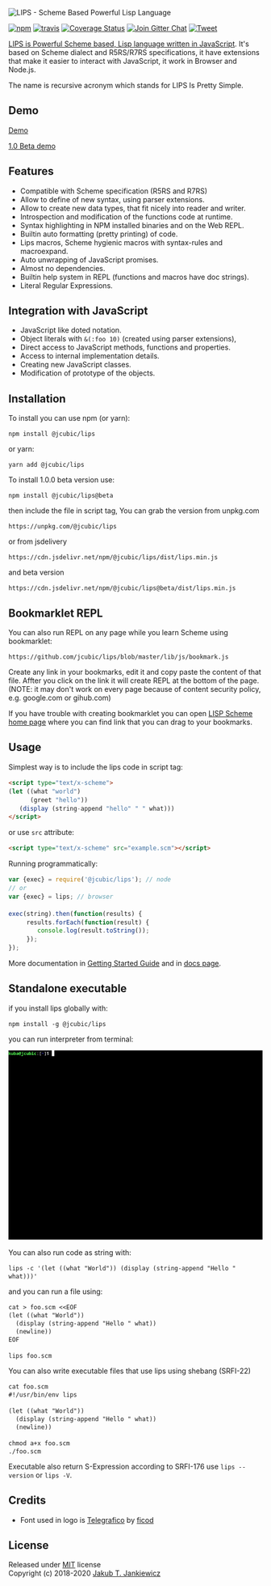 ![LIPS - Scheme Based Powerful Lisp Language](https://github.com/jcubic/lips/blob/devel/assets/lips.svg?raw=true)

[![npm](https://img.shields.io/badge/npm-1.0.0%E2%80%93beta.5-blue.svg)](https://www.npmjs.com/package/@jcubic/lips)
[![travis](https://travis-ci.org/jcubic/lips.svg?branch=devel&8a79b0ab4e39edc3cf6c74d74c3251aa8bbeee8f)](https://travis-ci.org/jcubic/lips)
[![Coverage Status](https://coveralls.io/repos/github/jcubic/lips/badge.svg?branch=devel&2c48907438a7265935a7b21e6931008d)](https://coveralls.io/github/jcubic/lips?branch=devel)
[![Join Gitter Chat](https://badges.gitter.im/Join%20Chat.svg)](https://gitter.im/jcubic/lips)
<a href="https://twitter.com/intent/tweet?text=Powerful%20Scheme%20based%20lisp%20language%20written%20in%20JavaScript.%20It%20make%20programmer%20live%20easier%20by%20better%20interaction%20with%20JS.%20Use%20full%20power%20of%20JavaScript,%20lisp%20and%20npm%20to%20create%20your%20applications.&url=https://github.com/jcubic/lips&hashtags=javascript,opensource,lisp,scheme,language,programming">
   <img src="https://github.com/jcubic/lips/blob/devel/assets/tweet-shield.svg?raw=true" alt="Tweet" height="20"/>
</a>

[LIPS is Powerful Scheme based, Lisp language written in JavaScript](https://jcubic.github.io/lips).
It's based on Scheme dialect and R5RS/R7RS specifications, it have extensions that make it easier
to interact with JavaScript, it work in Browser and Node.js.

The name is recursive acronym which stands for LIPS Is Pretty Simple.

## Demo

[Demo](https://jcubic.github.io/lips/#demo)

[1.0 Beta demo](https://jcubic.github.io/lips/beta.html)

## Features

* Compatible with Scheme specification (R5RS and R7RS)
* Allow to define of new syntax, using parser extensions.
* Allow to create new data types, that fit nicely into reader and writer.
* Introspection and modification of the functions code at runtime.
* Syntax highlighting in NPM installed binaries and on the Web REPL.
* Builtin auto formatting (pretty printing) of code.
* Lips macros, Scheme hygienic macros with syntax-rules and macroexpand.
* Auto unwrapping of JavaScript promises.
* Almost no dependencies.
* Builtin help system in REPL (functions and macros have doc strings).
* Literal Regular Expressions.

## Integration with JavaScript

* JavaScript like doted notation.
* Object literals with `&(:foo 10)` (created using parser extensions),
* Direct access to JavaScript methods, functions and properties.
* Access to internal implementation details.
* Creating new JavaScript classes.
* Modification of prototype of the objects.

## Installation

To install you can use npm (or yarn):

```
npm install @jcubic/lips
```

or yarn:

```
yarn add @jcubic/lips
```

To install 1.0.0 beta version use:

```
npm install @jcubic/lips@beta
```

then include the file in script tag, You can grab the version from unpkg.com

```
https://unpkg.com/@jcubic/lips
```

or from jsdelivery

```
https://cdn.jsdelivr.net/npm/@jcubic/lips/dist/lips.min.js
```

and  beta version


```
https://cdn.jsdelivr.net/npm/@jcubic/lips@beta/dist/lips.min.js
```

## Bookmarklet REPL


You can also run REPL on any page while you learn Scheme using bookmarklet:

```
https://github.com/jcubic/lips/blob/master/lib/js/bookmark.js
```

Create any link in your bookmarks, edit it and copy paste the content of that file.
Affter you click on the link it will create REPL at the bottom of the page.
(NOTE: it may don't work on every page because of content security policy, 
e.g. google.com or gihub.com)

If you have trouble with creating bookmarklet you can open
[LISP Scheme home page](https://jcubic.github.io/lips/#bookmark) where you can
find link that you can drag to your bookmarks.

## Usage


Simplest way is to include the lips code in script tag:

```html
<script type="text/x-scheme">
(let ((what "world")
      (greet "hello"))
   (display (string-append "hello" " " what)))
</script>
```

or use `src` attribute:

```html
<script type="text/x-scheme" src="example.scm"></script>
```

Running programmatically:

```javascript
var {exec} = require('@jcubic/lips'); // node
// or
var {exec} = lips; // browser

exec(string).then(function(results) {
     results.forEach(function(result) {
        console.log(result.toString());
     });
});
```

More documentation in [Getting Started Guide](https://github.com/jcubic/lips/wiki/Getting-Started) and
in [docs page](https://jcubic.github.io/lips/docs.html).

## Standalone executable

if you install lips globally with:

```
npm install -g @jcubic/lips
```

you can run interpreter from terminal:

![LIPS: Scheme interactive terminal](https://github.com/jcubic/lips/blob/devel/assets/screencast.gif?raw=true)


You can also run code as string with:

```
lips -c '(let ((what "World")) (display (string-append "Hello " what)))'
```

and you can run a file using:

```
cat > foo.scm <<EOF
(let ((what "World"))
  (display (string-append "Hello " what))
  (newline))
EOF

lips foo.scm
```

You can also write executable files that use lips using shebang (SRFI-22)

```
cat foo.scm
#!/usr/bin/env lips

(let ((what "World"))
  (display (string-append "Hello " what))
  (newline))

chmod a+x foo.scm
./foo.scm
```

Executable also return S-Expression according to SRFI-176 use `lips --version` or `lips -V`.

## Credits
* Font used in logo is [Telegrafico](https://www.dafont.com/telegrafico.font) by [ficod](https://www.deviantart.com/ficod)

## License

Released under [MIT](http://opensource.org/licenses/MIT) license<br/>
Copyright (c) 2018-2020 [Jakub T. Jankiewicz](https://jcubic.pl/jakub-jankiewicz)

